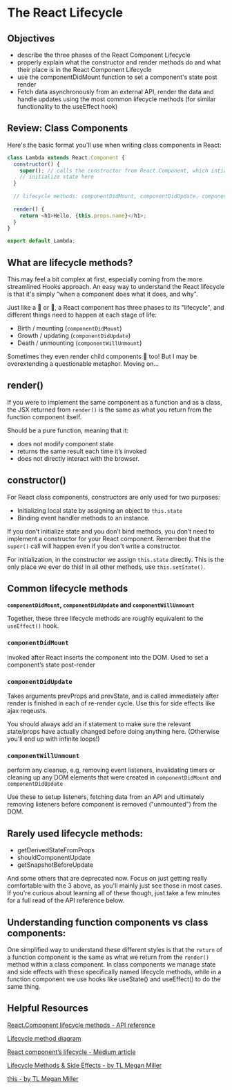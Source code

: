 # The React Lifecycle

## Objectives
* describe the three phases of the React Component Lifecycle
* properly explain what the constructor and render methods do and what their place is in the React Component Lifecycle
* use the componentDidMount function to set a component's state post render
* Fetch data asynchronously from an external API, render the data and handle updates using the most common lifecycle methods (for similar functionality to the useEffect hook)

## Review: Class Components

Here's the basic format you'll use when writing class components in React:

```javascript
class Lambda extends React.Component {
  constructor() {
    super(); // calls the constructor from React.Component, which intializes this.props
    // initialize state here
  }
  
  // lifecycle methods: componentDidMount, componentDidUpdate, componentWillUnmount, etc.
  
  render() {
    return <h1>Hello, {this.props.name}</h1>;
  }
}

export default Lambda;
```

## What are lifecycle methods? 

This may feel a bit complex at first, especially coming from the more streamlined Hooks approach. An easy way to understand the React lifecycle is that it's simply “when a component does what it does, and why". 

Just like a 🌿 or 🦔, a React component has three phases to its "lifecycle", and different things need to happen at each stage of life:
* Birth / mounting (`componentDidMount`)
* Growth / updating (`componentDidUpdate`)
* Death / unmounting (`componentWillUnmount`)

Sometimes they even render child components 🐣 too! But I may be overextending a questionable metaphor. Moving on...

## render()
If you were to implement the same component as a function and as a class, the JSX returned from `render()` is the same as what you return from the function component itself. 

Should be a pure function, meaning that it:
* does not modify component state 
* returns the same result each time it’s invoked
* does not directly interact with the browser.

## constructor()
For React class components, constructors are only used for two purposes:
* Initializing local state by assigning an object to `this.state`
* Binding event handler methods to an instance.

If you don’t initialize state and you don’t bind methods, you don’t need to implement a constructor for your React component. Remember that the `super()` call will happen even if you don't write a constructor.

For initialization, in the constructor we assign `this.state` directly. This is the only place we ever do this! In all other methods, use `this.setState()`. 

## Common lifecycle methods
**`componentDidMount`, `componentDidUpdate` and `componentWillUnmount`**

Together, these three lifecycle methods are roughly equivalent to the `useEffect()` hook.

### `componentDidMount`
invoked after React inserts the component into the DOM. Used to set a component’s state post-render

### `componentDidUpdate`
Takes arguments prevProps and prevState, and is called immediately after render is finished in each of re-render cycle. Use this for side effects like ajax reqeusts.

You should always add an if statement to make sure the relevant state/props have actually changed before doing anything here. (Otherwise you'll end up with infinite loops!)

### `componentWillUnmount`
perform any cleanup, e.g, removing event listeners, invalidating timers or cleaning up any DOM elements that were created in `componentDidMount` and `componentDidUpdate`

Use these to setup listeners, fetching data from an API and ultimately removing listeners before component is removed ("unmounted") from the DOM.

## Rarely used lifecycle methods:
* getDerivedStateFromProps
* shouldComponentUpdate
* getSnapshotBeforeUpdate

And some others that are deprecated now. Focus on just getting really comfortable with the 3 above, as you'll mainly just see those in most cases. If you're curious about learning all of these though, just take a few minutes for a full read of the API reference below.

## Understanding function components vs class components:
One simplified way to understand these different styles is that the `return` of a function component is the same as what we return from the `render()` method within a class component. In class components we manage state and side effects with these specifically named lifecycle methods, while in a function component we use hooks like useState() and useEffect() to do the same thing.

## Helpful Resources

[React.Component lifecycle methods - API reference](https://reactjs.org/docs/react-component.html) 

[Lifecycle method diagram](https://projects.wojtekmaj.pl/react-lifecycle-methods-diagram/)

[React component’s lifecycle - Medium article](https://medium.com/react-ecosystem/react-components-lifecycle-ce09239010df)

[Lifecycle Methods & Side Effects - by TL Megan Miller](https://www.notion.so/React-b4e93c23ea164f08a54622c3f6b40912?p=f37ae29e99564a89be8b0918c02ef974)

[this - by TL Megan Miller](https://www.notion.so/this-a82f4b18e0ba427b8e38e6b86daf645c)



